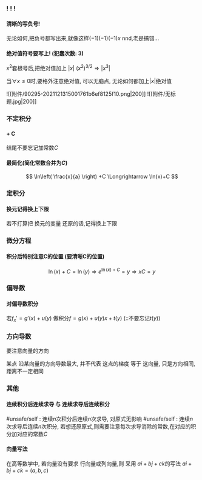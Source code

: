 

### ! ! !
#### 清晰的写负号!
无论如何,把负号都写出来,就像这样$(-1)(-1)(-1)x$
nnd,老是搞错...

#### 绝对值符号要写上! (犯蠢次数: 3)
$x^2$套根号后,把绝对值加上 $|x|$
$(x^2)^{3/2}\Longrightarrow |x^3|$

当$\forall x\leq 0$时,要格外注意绝对值, 可以无脑点, 无论如何都加上$|x|$绝对值

![[附件/90295-2021121315001761b6ef8125f10.png|200]]
![[附件/无标题.jpg|200]]



### 不定积分
#### + C
结尾不要忘记加常数$C$
#### 最简化(简化常数合并为$C$)
$$
\ln\left( \frac{x}{a} \right) +C \Longrightarrow  \ln(x)+C
$$


### 定积分
#### 换元记得换上下限
若不打算把 换元的变量 还原的话,记得换上下限

### 微分方程
#### 积分后特别注意C的位置 (要清晰C的位置)
$$
\ln(x)+C=\ln(y) \Longrightarrow  e^{\ln(x)+C}=y \Longrightarrow  xC=y
$$
### 偏导数
#### 对偏导数积分
若$f_x'=g'(x)+u(y)$
做积分$f=g(x)+u(y)x+t(y)$ (::不要忘记$t(y)$)

### 方向导数
要注意向量的方向

某点 沿某向量的方向导数最大, 并不代表 这点的梯度 等于 这向量, 只是方向相同,距离不一定相同

### 其他
#### 连续积分后连续求导 与 连续求导后连续积分
#unsafe/self : 连续$n$次积分后连续$n$次求导, 对原式无影响 
#unsafe/self : 连续$n$次求导后连续$n$次积分, 若想还原原式,则需要注意每次求导消除的常数,在对应的积分加对应的常数$C$

#### 向量写法
在高等数学中, 若向量没有要求 行向量或列向量,则 采用 $ai+bj+ck$的写法
$ai+bj+ck=(a,b,c)$
